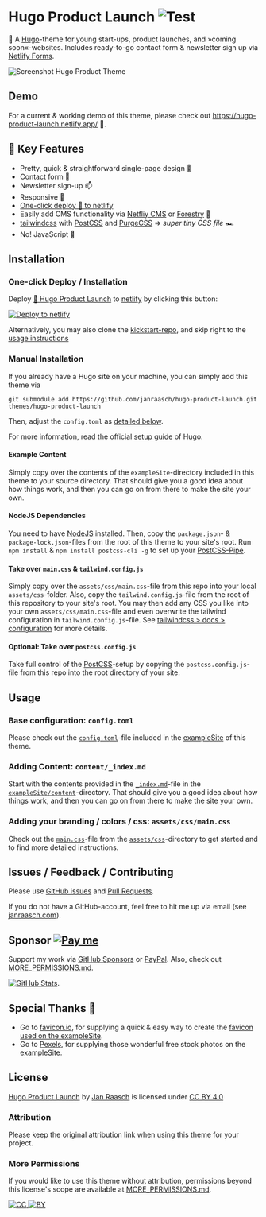 # Hugo Product Launch ![Test](https://github.com/janraasch/hugo-product-launch/workflows/CI/badge.svg?branch=master&event=push)

🚀 A [Hugo][hugo-io-url]-theme for young start-ups, product launches, and »coming soon«-websites. Includes ready-to-go contact form & newsletter sign up via [Netlify Forms][netlify-forms-url].

![Screenshot Hugo Product Theme](https://raw.githubusercontent.com/janraasch/hugo-product-launch/master/images/screenshot.png)

## Demo

For a current & working demo of this theme, please check out https://hugo-product-launch.netlify.app/ 🎯.

## 🔑 Key Features

- Pretty, quick & straightforward single-page design 🌻
- Contact form 📇
- Newsletter sign-up 📫
- Responsive 📲
- [One-click deploy 🚀 to netlify](https://app.netlify.com/start/deploy?repository=https://github.com/janraasch/hugo-product-launch-kickstart)
- Easily add CMS functionality via [Netfliy CMS](https://www.netlifycms.org) or [Forestry](https://forestry.io) 💼
- [tailwindcss](https://tailwindcss.com) with [PostCSS](https://postcss.org/) and [PurgeCSS](https://purgecss.com/) => _super tiny CSS file_ 🏎
- No! JavaScript 🥳

## Installation

### One-click Deploy / Installation

Deploy [🚀 Hugo Product Launch][github-url] to [netlify](https://www.netlify.com/) by clicking this button:

[![Deploy to netlify](https://www.netlify.com/img/deploy/button.svg)](https://app.netlify.com/start/deploy?repository=https://github.com/janraasch/hugo-product-launch-kickstart)

Alternatively, you may also clone the [kickstart-repo](https://github.com/janraasch/hugo-product-launch-kickstart), and skip right to the [usage instructions](#usage)

### Manual Installation

If you already have a Hugo site on your machine, you can simply add this theme via

```
git submodule add https://github.com/janraasch/hugo-product-launch.git themes/hugo-product-launch
```

Then, adjust the `config.toml` as [detailed below](#usage).

For more information, read the official [setup guide](https://gohugo.io/getting-started/installing) of Hugo.

#### Example Content

Simply copy over the contents of the `exampleSite`-directory included in this theme to your source directory. That should give you a good idea about how things work, and then you can go on from there to make the site your own.

#### NodeJS Dependencies

You need to have [NodeJS](https://nodejs.org) installed. Then, copy the `package.json`- & `package-lock.json`-files from the root of this theme to your site's root. Run `npm install` & `npm install postcss-cli -g` to set up your [PostCSS-Pipe](https://gohugo.io/hugo-pipes/postcss/).

#### Take over `main.css` & `tailwind.config.js`

Simply copy over the `assets/css/main.css`-file from this repo into your local `assets/css`-folder. Also, copy the `tailwind.config.js`-file from the root of this repository to your site's root. You may then add any CSS you like into your own `assets/css/main.css`-file and even overwrite the tailwind configuration in `tailwind.config.js`-file. See [tailwindcss > docs > configuration](https://tailwindcss.com/docs/configuration) for more details.

#### Optional: Take over `postcss.config.js`

Take full control of the [PostCSS](https://postcss.org/)-setup by copying the `postcss.config.js`-file from this repo into the root directory of your site.

## Usage

### Base configuration: `config.toml`

Please check out the [`config.toml`](https://github.com/janraasch/hugo-product-launch/blob/master/exampleSite/config.toml)-file included in the [exampleSite](https://github.com/janraasch/hugo-product-launch/tree/master/exampleSite) of this theme.

### Adding Content: `content/_index.md`

Start with the contents provided in the [`_index.md`](https://github.com/janraasch/hugo-product-launch/blob/master/exampleSite/content/_index.md)-file in the [`exampleSite/content`](https://github.com/janraasch/hugo-product-launch/tree/master/exampleSite/content)-directory. That should give you a good idea about how things work, and then you can go on from there to make the site your own.

### Adding your branding / colors / css: `assets/css/main.css`

Check out the [`main.css`](https://github.com/janraasch/hugo-product-launch/blob/master/assets/css/main.css)-file from the [`assets/css`](https://github.com/janraasch/hugo-product-launch/tree/master/assets/css)-directory to get started and to find more detailed instructions.

## Issues / Feedback / Contributing

Please use [GitHub issues][github-issues-url] and [Pull Requests][github-pulls-url].

If you do not have a GitHub-account, feel free to hit me up via email (see [janraasch.com][author-url]).

## Sponsor [![Pay me][insert-coins-svg]][paypal-dot-me]

Support my work via [GitHub Sponsors][github-sponsors] or [PayPal][paypal-dot-me]. Also, check out [MORE_PERMISSIONS.md][more-permissions-url].

[![GitHub Stats](https://github-readme-stats.vercel.app/api/?username=janraasch)][github-sponsors].

## Special Thanks 🎁

- Go to [favicon.io][favicon-io-url], for supplying a quick & easy way to create the [favicon used on the exampleSite][favicon-io-example-site-url].
- Go to [Pexels][pexels-url], for supplying those wonderful free stock photos on the [exampleSite][github-example-site-url].

## License

[Hugo Product Launch][github-url] by [Jan Raasch][author-url] is licensed under [CC BY 4.0][license-url]

### Attribution

Please keep the original attribution link when using this theme for your project.

### More Permissions

If you would like to use this theme without attribution, permissions beyond this license's scope are available at [MORE_PERMISSIONS.md][more-permissions-url].

[![CC][license-cc-svg] ![BY][license-by-svg]][license-url]

[more-permissions-url]: https://github.com/janraasch/hugo-product-launch/blob/master/MORE_PERMISSIONS.md
[github-url]: https://github.com/janraasch/hugo-product-launch
[github-example-site-url]: https://github.com/janraasch/hugo-product-launch/tree/master/exampleSite
[github-issues-url]: https://github.com/janraasch/hugo-product-launch/issues
[github-pulls-url]: https://github.com/janraasch/hugo-product-launch/pulls
[author-url]: https://www.janraasch.com
[license-url]: https://creativecommons.org/licenses/by/4.0
[license-cc-svg]: https://mirrors.creativecommons.org/presskit/icons/cc.svg?ref=chooser-v1
[license-by-svg]: https://mirrors.creativecommons.org/presskit/icons/by.svg?ref=chooser-v1
[hugo-io-url]: https://gohugo.io/
[netlify-forms-url]: https://www.netlify.com/products/forms/
[favicon-io-url]: https://favicon.io
[favicon-io-example-site-url]: https://favicon.io/favicon-generator/?t=BF&ff=Catamaran&fs=110&fc=%23FFFFFF&b=rounded&bc=%2338b2ac
[pexels-url]: https://www.pexels.com
[paypal-dot-me]: https://www.paypal.me/janraasch/49,00
[insert-coins-svg]: https://img.shields.io/badge/insert-coins-11dde2.svg
[github-sponsors]: https://github.com/sponsors/janraasch
